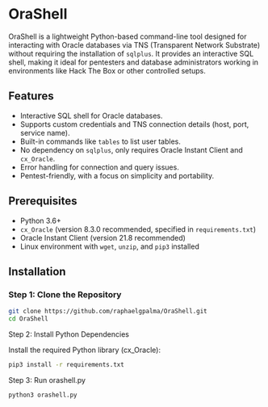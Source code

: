 # OraShell

OraShell is a lightweight Python-based command-line tool designed for interacting with Oracle databases via TNS (Transparent Network Substrate) without requiring the installation of `sqlplus`. It provides an interactive SQL shell, making it ideal for pentesters and database administrators working in environments like Hack The Box or other controlled setups.

## Features
- Interactive SQL shell for Oracle databases.
- Supports custom credentials and TNS connection details (host, port, service name).
- Built-in commands like `tables` to list user tables.
- No dependency on `sqlplus`, only requires Oracle Instant Client and `cx_Oracle`.
- Error handling for connection and query issues.
- Pentest-friendly, with a focus on simplicity and portability.

## Prerequisites
- Python 3.6+
- `cx_Oracle` (version 8.3.0 recommended, specified in `requirements.txt`)
- Oracle Instant Client (version 21.8 recommended)
- Linux environment with `wget`, `unzip`, and `pip3` installed

## Installation

### Step 1: Clone the Repository
```bash
git clone https://github.com/raphaelgpalma/OraShell.git
cd OraShell
```

Step 2: Install Python Dependencies

Install the required Python library (cx_Oracle):

```bash
pip3 install -r requirements.txt
```

Step 3: Run orashell.py

```bash
python3 orashell.py
```
